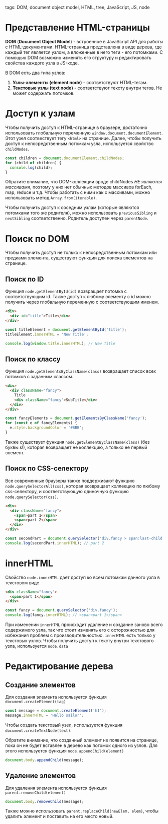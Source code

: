 tags: DOM, document object model, HTML, tree, JavaScript, JS, node

# Представление HTML-страницы
**DOM** (**Document Object Model**) - встроенное в JavaScript API для работы с HTML-документами.
HTML-страница представлена в виде дерева, где каждый тег является узлом, а вложенные в него теги - его потомками. С помощью DOM возможно изменять его структуру и редактировать свойства каждого узла в JS-коде.

В DOM есть два типа узлов:
1. **Узлы-элементы (element node)** - соответствуют HTML-тегам.
2. **Текстовые узлы (text node)** - соответствуют тексту внутри тегов. Не может содержать потомков.

# Доступ к узлам
Чтобы получить доступ к HTML-странице в браузере, достаточно использовать глобальную переменную `window.document.documentElement`. Этот узел соотвествует тегу `<html>` на странице.
Далее, чтобы получить доступ к непосредственным потомкам узла, используется свойство `childNodes`.
```javascript
const children = document.documentElement.childNodes;
for (child of children) {
  console.log(child);
}
```
Обратите внимание, что DOM-коллекции вроде childNodes *НЕ являются массивами*, поэтому у них нет обычных методов массивов forEach, map, reduce и т.д. Чтобы работать с ними как с массивами, можно использовать метод `Array.from(iterable)`.

Чтобы получить доступ к соседним узлам (которые являются потомками того же родителя), можно использовать `previousSibling` и `nextSibling` соответственно. Родитель доступен через `parentNode`.

# Поиск по DOM
Чтобы получить доступ не только к непосредственным потомкам или предками элемента, существуют функции для поиска элементов на странице.

## Поиск по ID
Функция `node.getElementById(id)` возвращает потомка с соответствующим id. Также доступ к любому элементу с id можно получить через глобальную переменную с соответствующим именем.
```html
<div>
  <div id="title">Title</div>
</div>
```

```javascript
const titleElement = document.getElementById('title');
titleElement.innerHTML = 'New Title';

console.log(window.title.innerHTML); // New Title
```

## Поиск по классу
Функция `node.getElementsByClassName(class)` возвращает список всех потомков с заданным классом.
```html
<div>
  <div className="fancy">
    Title
    <div className="fancy">SubTitle</div>
  </div>
</div>
```

```javascript
const fancyElements = document.getElementsByClassName('fancy');
for (const e of fancyElements) {
  e.style.backgroundColor = '#BBB';
}
```
Также существует функция `node.getElementByClassName(class)` (без буквы s!), которая возвращает не коллекцию, а только ее первый элемент.

## Поиск по CSS-селектору
Все современные браузеры также поддерживают функцию `node.querySelectorAll(css)`, которая возвращает коллекцию по любому css-селектору, и соответствующую одиночную функцию `node.querySelector(css)`.
```html
<div>
  <div className="fancy">
    <span>part 1</span>
    <span>part 2</span>
  </div>
</div>
```

```javascript
const secondPart = document.querySelector('div.fancy > span:last-child');
console.log(secondPart.innerHTML); // part 2
```

# innerHTML
Свойство `node.innerHTML` дает доступ ко всем потомкам данного узла в текстовом виде
```html
<div className="fancy">
  <span>part 1</span>
</div>
```

```javascript
const fancy = document.querySelector('div.fancy');
console.log(fancy.innerHTML); // <span>part 1</span>
```

При изменении `innerHTML` происходит удаление и создание заново всего содержимого узла, так что стоит изменять его с осторожностью для избежания проблем с производительностью.
`innerHTML` есть только у текстовых узлов. Чтобы получить доступ к тексту внутри текстового узла, используется `node.data`

# Редактирование дерева

## Создание элементов
Для создания элемента используется функция `document.createElement(tag)`
```javascript
const message = document.createElement('h1');
message.innerHTML = 'Hello sailor';
```

Чтобы создать текстовый узел, используется функция `document.createTextNode(text)`.

Обратите внимание, что созданный элемент не появится на странице, пока он не будет вставлен в дерево как потомок одного из узлов. Для этого используется функция `node.appendChild(element)`
```javascript
document.body.appendChild(message);
```

## Удаление элементов
Для удаления элемента используется функция `parent.removeChild(element)`
```javascript
document.body.removeChild(message);
```

Также можно использовать `parent.replaceChild(newElem, elem)`, чтобы удалить элемент и поставить на его место новый.
